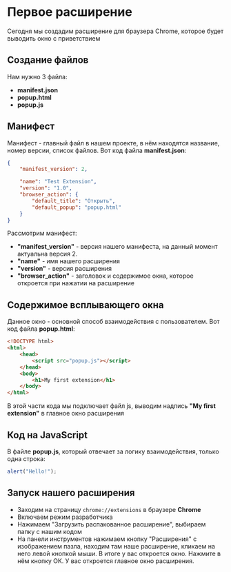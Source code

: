 # Первое расширение
Сегодня мы создадим расширение для браузера Chrome, которое будет выводить окно с приветствием
## Создание файлов
Нам нужно 3 файла:
+ **manifest.json**
+ **popup.html**
+ **popup.js**
## Манифест
Манифест - главный файл в нашем проекте, в нём находятся название, номер версии, список файлов.
Вот код файла **manifest.json**:
```json
{
    "manifest_version": 2,

    "name": "Test Extension",
    "version": "1.0",
    "browser_action": {
        "default_title": "Открыть",
        "default_popup": "popup.html"
    }
}
```
Рассмотрим манифест:
+ **"manifest_version"** - версия нашего манифеста, на данный момент актуальна версия 2.
+ **"name"** - имя нашего расширения
+ **"version"** - версия расширения
+ **"browser_action"** - заголовок и содержимое окна, которое откроется при нажатии на расширение
## Содержимое всплывающего окна
Данное окно - основной способ взаимодействия с пользователем.
Вот код файла **popup.html**:
```html
<!DOCTYPE html>
<html>
    <head>
        <script src="popup.js"></script>
    </head>
    <body>
        <h1>My first extension</h1>
    </body>
</html>
```
В этой части кода мы подключает файл js, выводим надпись **"My first extension"** в главное окно расширения
## Код на JavaScript
В файле **popup.js**, который отвечает за логику взаимодействия, только одна строка:
```js
alert("Hello!");
```
## Запуск нашего расширения
+ Заходим на страницу ```chrome://extensions``` в браузере **Chrome**
+ Включаем режим разработчика
+ Нажимаем "Загрузить распакованное расширение", выбираем папку с нашим кодом
+ На панели инструментов нажимаем кнопку "Расширения" с изображением пазла, находим там наше расширение, кликаем на него левой кнопкой мыши.
В итоге у вас откроется окно. Нажмите в нём кнопку ОК. У вас откроется главное окно расширения.
